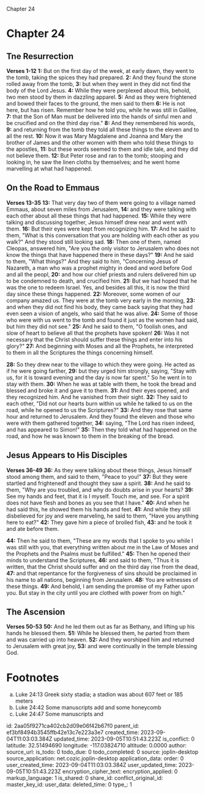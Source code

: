 Chapter 24

# Chapter 24
## Tne Resurrection
**Verses 1-12**
**1:** But on the first day of the week, at early dawn, they went to the tomb, taking the spices they had prepared.
**2:** And they found the stone rolled away from the tomb,
**3:** but when they went in they did not find the body of the Lord Jesus.
**4:** While they were perplexed about this, behold, two men stood by them in dazzling apparel.
**5:** And as they were frightened and bowed their faces to the ground, the men said to them
**6:** He is not here, but has risen. Remember how he told you, while he was still in Galilee,
**7:** that the Son of Man must be delivered into the hands of sinful men and be crucified and on the third day rise."
**8:** And they remembered his words,
**9:** and returning from the tomb they told all these things to the eleven and to all the rest.
**10:** Now it was Mary Magdalene and Joanna and Mary the brother of James and the other women with them who told these things to the apostles,
**11:** but these words seemed to them and idle tale, and they did not believe them.
**12:** But Peter rose and ran to the tomb; stooping and looking in, he saw the linen cloths by themselves; and he went home marvelling at what had happened.

## On the Road to Emmaus
**Verses 13-35**
**13:** That very day two of them were going to a village named Emmaus, about seven miles from Jerusalem,
**14:** and they were talking with each other about all these things that had happened.
**15:** While they were talking and discussing together, Jesus himself drew near and went with them.
**16:** But their eyes were kept from recognizing him.
**17:** And he said to them, "What is this conversation that you are holding with each other as you walk?" And they stood still looking sad.
**18:** Then one of them, named Cleopas, answered him, "Are you the only visitor to Jerusalem who does not know the things that have happened there in these days?"
**19:** And he said to them, "What things?" And they said to him, "Concerning Jesus of Nazareth, a man who was a prophet mighty in deed and word before God and all the peopl,
**20:** and how our chief priests and rulers delivered him up to be condemned to death, and crucified him.
**21:** But we had hoped that he was the one to redeem Israel. Yes, and besides all this, it is now the third day since these things happened.
**22:** Moreover, some women of our company amazed us. They were at the tomb very early in the morning,
**23:** and when they did not find his body, they came back saying that they had even seen a vision of angels, who said that he was alive.
**24:** Some of those who were with us went to the tomb and found it just as the women had said, but him they did not see."
**25:** And he said to them, "O foolish ones, and slow of heart to believe all that the prophets have spoken!
**26:** Was it not necessary that the Christ should suffer these things and enter into his glory?"
**27:** And beginning with Moses and all the Prophets, he interpreted to them in all the Scriptures the things concerning himself.

**28:** So they drew near to the village to which they were going. He acted as if he were going farther,
**29:** but they urged him strongly, saying, "Stay with us, for it is toward evening and the day is now far spent." So he went in to stay with them.
**30:** When he was at table with them, he took the bread and blessed and broke it and gave it to them.
**31:** And their eyes opened, and they recognized him. And he vanished from their sight.
**32:** They said to each other, "Did not our hearts burn within us while he talked to us on the road, while he opened to us the Scriptures?"
**33:** And they rose that same hour and returned to Jerusalem. And they found the eleven and those who were with them gathered together,
**34:** saying, "The Lord has risen indeed, and has appeared to Simon!"
**35:** Then they told what had happened on the road, and how he was known to them in the breaking of the bread.

## Jesus Appears to His Disciples
**Verses 36-49**
**36:** As they were talking about these things, Jesus himself stood among them, and said to them, "Peace to you!"
**37:** But they were startled and frightenedf and thought they saw a spirit.
**38:** And he said to them, "Why are you troubled, and why do doubts arise in your hearts?
**39:** See my hands and feet, that it is I myself. Touch me, and see. For a spirit does not have flesh and bones as you see that I have."
**40:** And when he had said this, he showed them his hands and feet.
**41:** And while they still disbelieved for joy and were marveling, he said to them, "Have you anything here to eat?"
**42:** They gave him a piece of broiled fish,
**43:** and he took it and ate before them.

**44:** Then he said to them, "These are my words that I spoke to you while I was still with you, that everything written about me in the Law of Moses and the Prophets and the Psalms must be fulfilled."
**45:** Then he opened their minds to understand the Scriptures,
**46:** and said to them, "Thus it is written, that the Christ should suffer and on the third day rise from the dead,
**47:** and that repentance for the forgiveness of sins should be proclaimed in his name to all nations, beginning from Jerusalem.
**48:** You are witnesses of these things.
**49:** And behold, I am sending the promise of my Father upon you. But stay in the city until you are clothed with power from on high."

## The Ascension
**Verses 50-53**
**50:** And he led them out as far as Bethany, and lifting up his hands he blessed them.
**51:** While he blessed them, he parted from them and was carried up into heaven.
**52:** And they worshiped him and returned to Jerusalem with great joy,
**53:** and were continually in the temple blessing God.

# Footnotes
<ol type='a'>
	<li>Luke 24:13 Greek sixty stadia; a stadion was about 607 feet or 185 meters</li>
	<li>Luke 24:42 Some manuscripts add and some honeycomb</li>
	<li>Luke 24:47 Some manuscripts and</li>
</ol>


id: 2aa05f9271ca402cb2d09e06f42b67f0
parent_id: ef3bf8494b3545ffb42e13c7e223a3e7
created_time: 2023-09-04T11:03:03.384Z
updated_time: 2023-09-05T10:51:43.223Z
is_conflict: 0
latitude: 32.51494690
longitude: -117.03824710
altitude: 0.0000
author: 
source_url: 
is_todo: 0
todo_due: 0
todo_completed: 0
source: joplin-desktop
source_application: net.cozic.joplin-desktop
application_data: 
order: 0
user_created_time: 2023-09-04T11:03:03.384Z
user_updated_time: 2023-09-05T10:51:43.223Z
encryption_cipher_text: 
encryption_applied: 0
markup_language: 1
is_shared: 0
share_id: 
conflict_original_id: 
master_key_id: 
user_data: 
deleted_time: 0
type_: 1